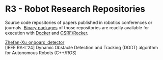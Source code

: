 # R3 - Robot Research Repositories

Source code repositories of papers published in robotics conferences or journals.
[Binary packages](https://docs.github.com/es/packages/working-with-a-github-packages-registry/working-with-the-container-registry) 
of those repositories are readily available for execution with [Docker](https://docs.docker.com/engine/install/ubuntu/) 
and [OSRF/Rocker](https://github.com/osrf/rocker).

[Zhefan-Xu_onboard_detector](https://github.com/RobotResearchRepos/Zhefan-Xu_onboard_detector)<br />
[IEEE RA-L'24] Dynamic Obstacle Detection and Tracking (DODT) algorithm for Autonomous Robots (C++/ROS)
